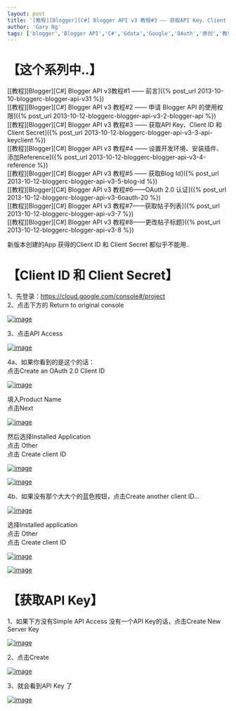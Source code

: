 ```yaml
---
layout: post
title: '[教程][Blogger][C#] Blogger API v3 教程#3 —— 获取API Key、Client ID 和 Client Secret'
author: 'Gary Ng'
tags: ['blogger','Blogger API','C#','Gdata','Google','OAuth','原创','教程']
---
```


# 【这个系列中..】

[[教程][Blogger][C\#] Blogger API v3教程\#1 ——
前言]({% post_url 2013-10-10-bloggerc-blogger-api-v31 %})  
 [[教程][Blogger][C\#] Blogger API v3 教程\#2 —— 申请 Blogger API
的使用权限]({% post_url 2013-10-12-bloggerc-blogger-api-v3-2-blogger-api %})  
 [[教程][Blogger][C\#] Blogger API v3 教程\#3 —— 获取API Key、Client ID
和 Client
Secret]({% post_url 2013-10-12-bloggerc-blogger-api-v3-3-api-keyclient %})  
 [[教程][Blogger][C\#] Blogger API v3 教程\#4 ——
设置开发环境、安装插件、添加Reference]({% post_url 2013-10-12-bloggerc-blogger-api-v3-4-reference %})  
 [[教程][Blogger][C\#] Blogger API v3 教程\#5 —— 获取Blog
Id]({% post_url 2013-10-12-bloggerc-blogger-api-v3-5-blog-id %})  
 [[教程][Blogger][C\#] Blogger API v3 教程\#6——OAuth 2.0
认证]({% post_url 2013-10-12-bloggerc-blogger-api-v3-6oauth-20 %})  
 [[教程][Blogger][C\#] Blogger API v3
教程\#7——获取帖子列表]({% post_url 2013-10-12-bloggerc-blogger-api-v3-7 %})  
 [[教程][Blogger][C\#] Blogger API v3
教程\#8——更改帖子标题]({% post_url 2013-10-12-bloggerc-blogger-api-v3-8 %})


 新版本创建的App 获得的Client ID 和 Client Secret 都似乎不能用..  
<!-- More -->  
# 【Client ID 和 Client Secret】

1、先登录：<https://cloud.google.com/console#/project>  
 2、点击下方的 Return to original console  

[![image](http://lh4.ggpht.com/-j7aa3enAWS4/UlbOqAoFHSI/AAAAAAAAE_g/l4OD1N8TOL0/image_thumb%25255B1%25255D.png?imgmax=800 "image")](http://lh6.ggpht.com/-TLvhDse0rV0/UlbOpd4WbkI/AAAAAAAAE_Y/j3JnpBKEq3M/s1600-h/image%25255B3%25255D.png)  
  
 3、点击API Access  

[![image](http://lh4.ggpht.com/-TuJraDVZ3ls/UlbOrCNB-qI/AAAAAAAAE_w/TylNhbiIUFU/image_thumb%25255B2%25255D.png?imgmax=800 "image")](http://lh5.ggpht.com/-JtwcbQwB_68/UlbOqtLE1AI/AAAAAAAAE_o/i_FYBbtLox4/s1600-h/image%25255B6%25255D.png)  
  
 4a、如果你看到的是这个的话：  
 点击Create an OAuth 2.0 Client ID  

[![image](http://lh4.ggpht.com/-cBS6kpNmE3U/UlbOsUjE1NI/AAAAAAAAFAA/HaIWZ5PneTg/image_thumb%25255B3%25255D.png?imgmax=800 "image")](http://lh6.ggpht.com/-8BQj5fQg60s/UlbOr1501gI/AAAAAAAAE_4/DahLA3PHqKY/s1600-h/image%25255B9%25255D.png)  
  
 填入Product Name  
 点击Next  

[![image](http://lh4.ggpht.com/-fsi6FYuyWGg/UlbOto2r20I/AAAAAAAAFAQ/4Kvd4VIYEww/image_thumb%25255B4%25255D.png?imgmax=800 "image")](http://lh5.ggpht.com/-IHkJQnTJJJc/UlbOtFdS26I/AAAAAAAAFAI/kzvB2NWL6YE/s1600-h/image%25255B12%25255D.png)  
  
 然后选择Installed Application  
 点击 Other  
 点击 Create client ID  

[![image](http://lh4.ggpht.com/-QgQH2dxnlvg/UlbOuzTuRHI/AAAAAAAAFAg/XA2elxqXVeI/image_thumb%25255B5%25255D.png?imgmax=800 "image")](http://lh3.ggpht.com/-aQULRyKik84/UlbOuVyPELI/AAAAAAAAFAY/KlWqDdmXpzA/s1600-h/image%25255B15%25255D.png)  
  

[![image](http://lh3.ggpht.com/-tJ0Ppw54NKY/UlbOwG4QNkI/AAAAAAAAFAw/XgLE_3GU7ws/image_thumb%25255B6%25255D.png?imgmax=800 "image")](http://lh5.ggpht.com/-9AyjsxY2vQs/UlbOvoB4ZFI/AAAAAAAAFAo/IjT_QRoI3mU/s1600-h/image%25255B18%25255D.png)  
  
 4b、如果没有那个大大个的蓝色按钮，点击Create another client ID…  

[![image](http://lh3.ggpht.com/-XsXv_1R33UU/UlbOxsruFLI/AAAAAAAAFBA/VjMzMqSyvTI/image_thumb%25255B7%25255D.png?imgmax=800 "image")](http://lh3.ggpht.com/-wuB3PwBKzoY/UlbOw8oFXnI/AAAAAAAAFA0/B2w4UlSmgwM/s1600-h/image%25255B21%25255D.png)  
  
 选择Installed application  
 点击 Other  
 点击 Create client ID  

[![image](http://lh3.ggpht.com/-WWpDjno3aOA/UlbOy4c91uI/AAAAAAAAFBQ/cN7vb_kAqUk/image_thumb%25255B8%25255D.png?imgmax=800 "image")](http://lh4.ggpht.com/-c0R_3Al6Eag/UlbOyHDd4tI/AAAAAAAAFBI/MP_yjO-CxWA/s1600-h/image%25255B24%25255D.png)  

[![image](http://lh4.ggpht.com/-8dxwtUUcQpk/UlbO0JN9VGI/AAAAAAAAFBg/GHRkTEM3a9M/image_thumb%25255B9%25255D.png?imgmax=800 "image")](http://lh3.ggpht.com/-zN70nqIryrI/UlbOzfcHnbI/AAAAAAAAFBY/s-a7peS1JDM/s1600-h/image%25255B27%25255D.png)  
  

# 【获取API Key】

1、如果下方没有Simple API Access 没有一个API Key的话，点击Create New
Server Key  

[![image](http://lh6.ggpht.com/-JIEtx8JB_bU/UlbO1P7PKgI/AAAAAAAAFBs/tp0sqATkxMg/image_thumb%25255B10%25255D.png?imgmax=800 "image")](http://lh4.ggpht.com/-aJRHE8QNS2s/UlbO0q0nHWI/AAAAAAAAFBo/T0ApoQGjlNI/s1600-h/image%25255B30%25255D.png)  
  
 2、点击Create  

[![image](http://lh4.ggpht.com/-N6jYDzKTiZM/UlbO2hhnJYI/AAAAAAAAFCA/RTX3HVNi2l8/image_thumb%25255B11%25255D.png?imgmax=800 "image")](http://lh6.ggpht.com/-dZ4ubuv0_jE/UlbO11pARPI/AAAAAAAAFB4/CdX_TGoFBWg/s1600-h/image%25255B33%25255D.png)  
  
 3、就会看到API Key 了  

[![image](http://lh6.ggpht.com/-00ROFK9EAg8/UlbO32fc45I/AAAAAAAAFCQ/7tGb6i3BiJI/image_thumb%25255B12%25255D.png?imgmax=800 "image")](http://lh6.ggpht.com/-0H_D6i7pkAI/UlbO3LG_wiI/AAAAAAAAFCI/CbRalwZTST0/s1600-h/image%25255B36%25255D.png)

